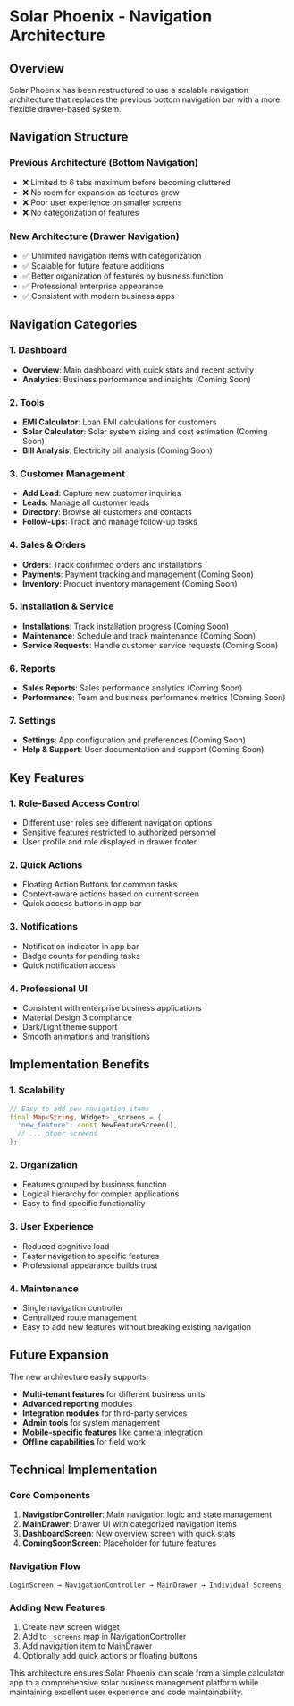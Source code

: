 # Solar Phoenix - Navigation Architecture

## Overview
Solar Phoenix has been restructured to use a scalable navigation architecture that replaces the previous bottom navigation bar with a more flexible drawer-based system.

## Navigation Structure

### Previous Architecture (Bottom Navigation)
- ❌ Limited to 6 tabs maximum before becoming cluttered
- ❌ No room for expansion as features grow
- ❌ Poor user experience on smaller screens
- ❌ No categorization of features

### New Architecture (Drawer Navigation)
- ✅ Unlimited navigation items with categorization
- ✅ Scalable for future feature additions
- ✅ Better organization of features by business function
- ✅ Professional enterprise appearance
- ✅ Consistent with modern business apps

## Navigation Categories

### 1. Dashboard
- **Overview**: Main dashboard with quick stats and recent activity
- **Analytics**: Business performance and insights (Coming Soon)

### 2. Tools
- **EMI Calculator**: Loan EMI calculations for customers
- **Solar Calculator**: Solar system sizing and cost estimation (Coming Soon)
- **Bill Analysis**: Electricity bill analysis (Coming Soon)

### 3. Customer Management
- **Add Lead**: Capture new customer inquiries
- **Leads**: Manage all customer leads
- **Directory**: Browse all customers and contacts
- **Follow-ups**: Track and manage follow-up tasks

### 4. Sales & Orders
- **Orders**: Track confirmed orders and installations
- **Payments**: Payment tracking and management (Coming Soon)
- **Inventory**: Product inventory management (Coming Soon)

### 5. Installation & Service
- **Installations**: Track installation progress (Coming Soon)
- **Maintenance**: Schedule and track maintenance (Coming Soon)
- **Service Requests**: Handle customer service requests (Coming Soon)

### 6. Reports
- **Sales Reports**: Sales performance analytics (Coming Soon)
- **Performance**: Team and business performance metrics (Coming Soon)

### 7. Settings
- **Settings**: App configuration and preferences (Coming Soon)
- **Help & Support**: User documentation and support (Coming Soon)

## Key Features

### 1. Role-Based Access Control
- Different user roles see different navigation options
- Sensitive features restricted to authorized personnel
- User profile and role displayed in drawer footer

### 2. Quick Actions
- Floating Action Buttons for common tasks
- Context-aware actions based on current screen
- Quick access buttons in app bar

### 3. Notifications
- Notification indicator in app bar
- Badge counts for pending tasks
- Quick notification access

### 4. Professional UI
- Consistent with enterprise business applications
- Material Design 3 compliance
- Dark/Light theme support
- Smooth animations and transitions

## Implementation Benefits

### 1. Scalability
```dart
// Easy to add new navigation items
final Map<String, Widget> _screens = {
  'new_feature': const NewFeatureScreen(),
  // ... other screens
};
```

### 2. Organization
- Features grouped by business function
- Logical hierarchy for complex applications
- Easy to find specific functionality

### 3. User Experience
- Reduced cognitive load
- Faster navigation to specific features
- Professional appearance builds trust

### 4. Maintenance
- Single navigation controller
- Centralized route management
- Easy to add new features without breaking existing navigation

## Future Expansion

The new architecture easily supports:
- **Multi-tenant features** for different business units
- **Advanced reporting** modules
- **Integration modules** for third-party services
- **Admin tools** for system management
- **Mobile-specific features** like camera integration
- **Offline capabilities** for field work

## Technical Implementation

### Core Components
1. **NavigationController**: Main navigation logic and state management
2. **MainDrawer**: Drawer UI with categorized navigation items
3. **DashboardScreen**: New overview screen with quick stats
4. **ComingSoonScreen**: Placeholder for future features

### Navigation Flow
```
LoginScreen → NavigationController → MainDrawer → Individual Screens
```

### Adding New Features
1. Create new screen widget
2. Add to `_screens` map in NavigationController
3. Add navigation item to MainDrawer
4. Optionally add quick actions or floating buttons

This architecture ensures Solar Phoenix can scale from a simple calculator app to a comprehensive solar business management platform while maintaining excellent user experience and code maintainability.